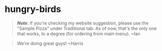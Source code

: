 # hungry-birds

>**_Note_**: If you're checking my website suggestion, please use the "Sample Pizza" under Traditional tab. As of now, that's the only one that works, to a degree (for ordering from main menu). ~Ian

>We're doing great guys! ~Harris
